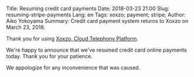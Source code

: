Title: Resuming credit card payments
Date: 2018-03-23 21:00
Slug: resuming-stripe-payments
Lang: en
Tags: xoxzo; payment; stripe; 
Author: Aiko Yokoyama
Summary: Credit card payment system returns to Xoxzo on March 23, 2018.

Thank you for using [Xoxzo, Cloud Telephony Platform](https://www.xoxzo.com/en/).

We're happy to announce that we've resumed credit card online payments today.
Thank you for your patience.

We appologize for any inconvenience that was caused. 
